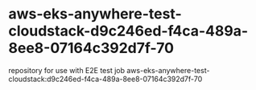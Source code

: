 # aws-eks-anywhere-test-cloudstack-d9c246ed-f4ca-489a-8ee8-07164c392d7f-70
repository for use with E2E test job aws-eks-anywhere-test-cloudstack:d9c246ed-f4ca-489a-8ee8-07164c392d7f-70
